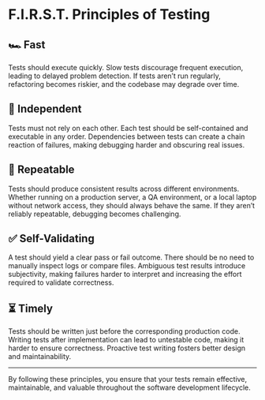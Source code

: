 # F.I.R.S.T. Principles of Testing

## 🏎️ Fast

Tests should execute quickly. Slow tests discourage frequent execution, leading to delayed problem detection. If tests
aren’t run regularly, refactoring becomes riskier, and the codebase may degrade over time.

## 🔗 Independent

Tests must not rely on each other. Each test should be self-contained and executable in any order. Dependencies between
tests can create a chain reaction of failures, making debugging harder and obscuring real issues.

## 🔁 Repeatable

Tests should produce consistent results across different environments. Whether running on a production server, a QA
environment, or a local laptop without network access, they should always behave the same. If they aren’t reliably
repeatable, debugging becomes challenging.

## ✅ Self-Validating

A test should yield a clear pass or fail outcome. There should be no need to manually inspect logs or compare files.
Ambiguous test results introduce subjectivity, making failures harder to interpret and increasing the effort required to
validate correctness.

## ⏳ Timely

Tests should be written just before the corresponding production code. Writing tests after implementation can lead to
untestable code, making it harder to ensure correctness. Proactive test writing fosters better design and
maintainability.

---

By following these principles, you ensure that your tests remain effective, maintainable, and valuable throughout the
software development lifecycle.
